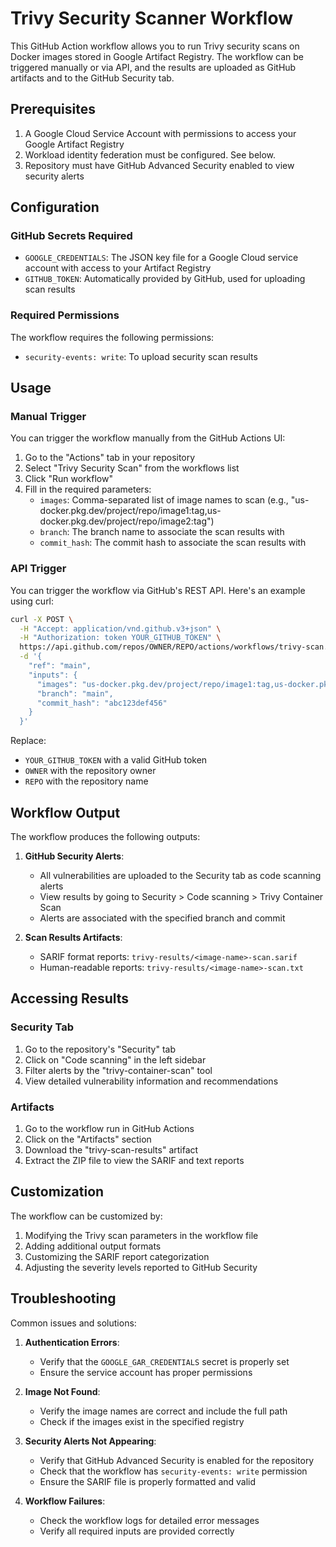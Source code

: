 # Trivy Security Scanner Workflow

This GitHub Action workflow allows you to run Trivy security scans on Docker images stored in Google Artifact Registry. The workflow can be triggered manually or via API, and the results are uploaded as GitHub artifacts and to the GitHub Security tab.

## Prerequisites

1. A Google Cloud Service Account with permissions to access your Google Artifact Registry
2. Workload identity federation must be configured. See below.
3. Repository must have GitHub Advanced Security enabled to view security alerts

## Configuration

### GitHub Secrets Required

- `GOOGLE_CREDENTIALS`: The JSON key file for a Google Cloud service account with access to your Artifact Registry
- `GITHUB_TOKEN`: Automatically provided by GitHub, used for uploading scan results

### Required Permissions

The workflow requires the following permissions:
- `security-events: write`: To upload security scan results

## Usage

### Manual Trigger

You can trigger the workflow manually from the GitHub Actions UI:

1. Go to the "Actions" tab in your repository
2. Select "Trivy Security Scan" from the workflows list
3. Click "Run workflow"
4. Fill in the required parameters:
   - `images`: Comma-separated list of image names to scan (e.g., "us-docker.pkg.dev/project/repo/image1:tag,us-docker.pkg.dev/project/repo/image2:tag")
   - `branch`: The branch name to associate the scan results with
   - `commit_hash`: The commit hash to associate the scan results with

### API Trigger

You can trigger the workflow via GitHub's REST API. Here's an example using curl:

```bash
curl -X POST \
  -H "Accept: application/vnd.github.v3+json" \
  -H "Authorization: token YOUR_GITHUB_TOKEN" \
  https://api.github.com/repos/OWNER/REPO/actions/workflows/trivy-scan.yml/dispatches \
  -d '{
    "ref": "main",
    "inputs": {
      "images": "us-docker.pkg.dev/project/repo/image1:tag,us-docker.pkg.dev/project/repo/image2:tag",
      "branch": "main",
      "commit_hash": "abc123def456"
    }
  }'
```

Replace:
- `YOUR_GITHUB_TOKEN` with a valid GitHub token
- `OWNER` with the repository owner
- `REPO` with the repository name

## Workflow Output

The workflow produces the following outputs:

1. **GitHub Security Alerts**:
   - All vulnerabilities are uploaded to the Security tab as code scanning alerts
   - View results by going to Security > Code scanning > Trivy Container Scan
   - Alerts are associated with the specified branch and commit

2. **Scan Results Artifacts**: 
   - SARIF format reports: `trivy-results/<image-name>-scan.sarif`
   - Human-readable reports: `trivy-results/<image-name>-scan.txt`

## Accessing Results

### Security Tab
1. Go to the repository's "Security" tab
2. Click on "Code scanning" in the left sidebar
3. Filter alerts by the "trivy-container-scan" tool
4. View detailed vulnerability information and recommendations

### Artifacts
1. Go to the workflow run in GitHub Actions
2. Click on the "Artifacts" section
3. Download the "trivy-scan-results" artifact
4. Extract the ZIP file to view the SARIF and text reports

## Customization

The workflow can be customized by:

1. Modifying the Trivy scan parameters in the workflow file
2. Adding additional output formats
3. Customizing the SARIF report categorization
4. Adjusting the severity levels reported to GitHub Security

## Troubleshooting

Common issues and solutions:

1. **Authentication Errors**:
   - Verify that the `GOOGLE_GAR_CREDENTIALS` secret is properly set
   - Ensure the service account has proper permissions

2. **Image Not Found**:
   - Verify the image names are correct and include the full path
   - Check if the images exist in the specified registry

3. **Security Alerts Not Appearing**:
   - Verify that GitHub Advanced Security is enabled for the repository
   - Check that the workflow has `security-events: write` permission
   - Ensure the SARIF file is properly formatted and valid

4. **Workflow Failures**:
   - Check the workflow logs for detailed error messages
   - Verify all required inputs are provided correctly 